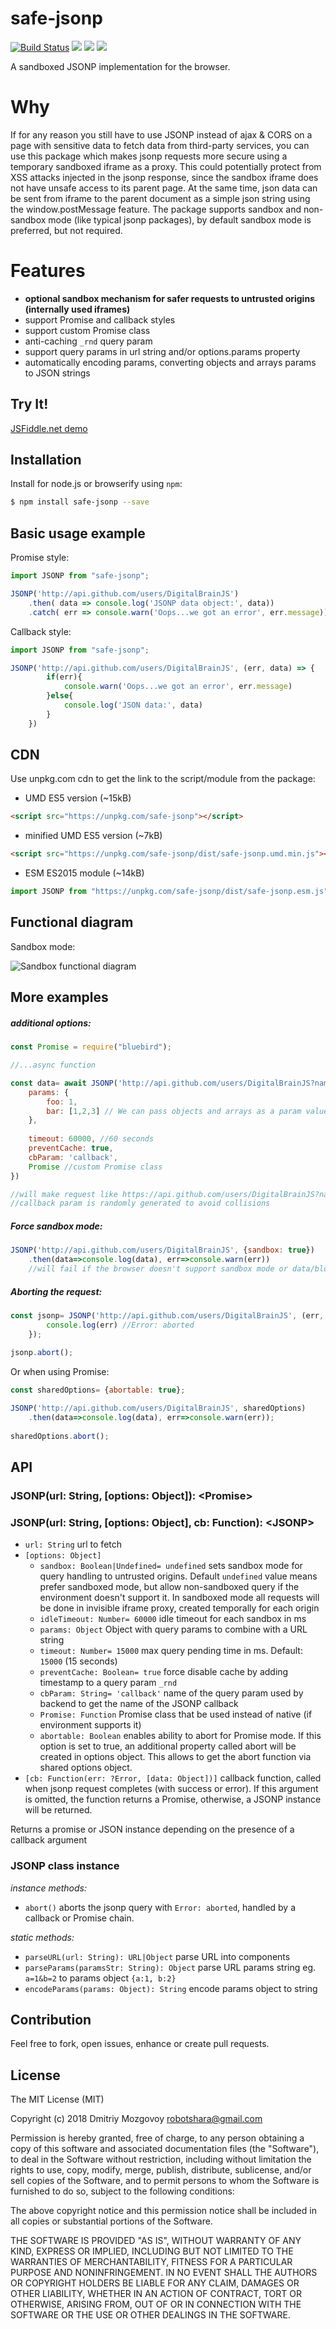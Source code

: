 # safe-jsonp 
[![Build Status](https://travis-ci.org/DigitalBrainJS/safe-jsonp.svg?branch=master)](https://travis-ci.org/DigitalBrainJS/safe-jsonp)
[![](https://badgen.net/bundlephobia/min/safe-jsonp)](https://unpkg.com/safe-jsonp@0.1.5/dist/safe-jsonp.umd.js)
[![](https://badgen.net/bundlephobia/minzip/safe-jsonp)](https://unpkg.com/safe-jsonp@0.1.5/dist/safe-jsonp.umd.js)
[![](https://badgen.net/npm/license/safe-jsonp)](https://unpkg.com/safe-jsonp@0.1.5/dist/safe-jsonp.umd.js)


A sandboxed JSONP implementation for the browser.

# Why

If for any reason you still have to use JSONP instead of ajax & CORS on a page with sensitive data to fetch data
from third-party services, you can use this package which makes jsonp requests more secure using a temporary sandboxed
iframe as a proxy. This could potentially protect from XSS attacks injected in the jsonp response,
since the sandbox iframe does not have unsafe access to its parent page. At the same time, json data can be sent
from iframe to the parent document as a simple json string using the window.postMessage feature. 
The package supports sandbox and non-sandbox mode (like typical jsonp packages), by default
sandbox mode is preferred, but not required.

# Features
- **optional sandbox mechanism for safer requests to untrusted origins (internally used iframes)**
- support Promise and callback styles
- support custom Promise class
- anti-caching `_rnd` query param
- support query params in url string and/or options.params property
- automatically encoding params, converting objects and arrays params to JSON strings  

## Try It!
[JSFiddle.net demo](https://jsfiddle.net/DigitalBrain/ugz5qn0r/)

## Installation

Install for node.js or browserify using `npm`:

``` bash
$ npm install safe-jsonp --save
```

## Basic usage example
Promise style:
```javascript
import JSONP from "safe-jsonp";

JSONP('http://api.github.com/users/DigitalBrainJS')
    .then( data => console.log('JSONP data object:', data))
    .catch( err => console.warn('Oops...we got an error', err.message))
```


Callback style:
```javascript
import JSONP from "safe-jsonp";

JSONP('http://api.github.com/users/DigitalBrainJS', (err, data) => {
        if(err){
            console.warn('Oops...we got an error', err.message)
        }else{
            console.log('JSON data:', data)
        }    
    })
```

## CDN
Use unpkg.com cdn to get the link to the script/module from the package:
- UMD ES5 version (~15kB)
```html
<script src="https://unpkg.com/safe-jsonp"></script>
```
- minified UMD ES5 version (~7kB)
```html
<script src="https://unpkg.com/safe-jsonp/dist/safe-jsonp.umd.min.js"></script>
```
- ESM ES2015 module (~14kB)
```javascript
import JSONP from "https://unpkg.com/safe-jsonp/dist/safe-jsonp.esm.js"
```
## Functional diagram
Sandbox mode: 

![Sandbox functional diagram](https://github.com/DigitalBrainJS/safe-jsonp/raw/master/public/safe-jsonp.png)

## More examples
##### additional options:
```javascript
const Promise = require("bluebird");

//...async function

const data= await JSONP('http://api.github.com/users/DigitalBrainJS?name=bla&age=23', {
    params: {
        foo: 1,
        bar: [1,2,3] // We can pass objects and arrays as a param value
    },
    
    timeout: 60000, //60 seconds
    preventCache: true,
    cbParam: 'callback',
    Promise //custom Promise class
})

//will make request like https://api.github.com/users/DigitalBrainJS?name=bla&age=23&foo=1&bar=%5B1%2C2%2C3%5D&callback=_jsonpvqz.cb0
//callback param is randomly generated to avoid collisions
```   


##### Force sandbox mode:
```javascript
JSONP('http://api.github.com/users/DigitalBrainJS', {sandbox: true})
    .then(data=>console.log(data), err=>console.warn(err))
    //will fail if the browser doesn't support sandbox mode or data/blob uri for iframe
```

##### Aborting the request:
```javascript
const jsonp= JSONP('http://api.github.com/users/DigitalBrainJS', (err, data) => {
        console.log(err) //Error: aborted  
    });
    
jsonp.abort();
```
Or when using Promise:
```javascript
const sharedOptions= {abortable: true};

JSONP('http://api.github.com/users/DigitalBrainJS', sharedOptions)
    .then(data=>console.log(data), err=>console.warn(err));
    
sharedOptions.abort();
```

## API

### JSONP(url: String, [options: Object]): \<Promise>
### JSONP(url: String, [options: Object], cb: Function): \<JSONP>

  - `url: String` url to fetch
  - `[options: Object]`
      - `sandbox: Boolean|Undefined= undefined` sets sandbox mode for query handling to untrusted origins. 
      Default `undefined` value means prefer sandboxed mode, but allow non-sandboxed query if the environment doesn't 
      support it. In sandboxed mode all requests will be done in invisible iframe proxy, created temporally for each 
      origin 
      - `idleTimeout: Number= 60000` idle timeout for each sandbox in ms
      - `params: Object` Object with query params to combine with a URL string
      - `timeout: Number= 15000` max query pending time in ms. Default: `15000` (15 seconds)
      - `preventCache: Boolean= true` force disable cache by adding timestamp to a query param `_rnd`
      - `cbParam: String= 'callback'` name of the query param used by backend to get the name of the JSONP callback
      - `Promise: Function` Promise class that be used instead of native (if environment supports it)  
      - `abortable: Boolean` enables ability to abort for Promise mode. If this option is set to true, 
      an additional property called abort will be created in options object. 
      This allows to get the abort function via shared options object.  
- `[cb: Function(err: ?Error, [data: Object])]` callback function, called when jsonp request completes
(with success or error). 
If this argument is omitted, the function returns a Promise, otherwise, a JSONP instance will be returned.

Returns a promise or JSON instance depending on the presence of a callback argument

### JSONP class instance
*instance methods:*
  - `abort()` aborts the jsonp query with `Error: aborted`, handled by a callback or Promise chain.

*static methods:*
  - `parseURL(url: String): URL|Object` parse URL into components
  - `parseParams(paramsStr: String): Object` parse URL params string eg. `a=1&b=2` to params object `{a:1, b:2}`
  - `encodeParams(params: Object): String` encode params object to string
  
## Contribution
 Feel free to fork, open issues, enhance or create pull requests. 
## License

The MIT License (MIT)

Copyright (c) 2018 Dmitriy Mozgovoy <robotshara@gmail.com>

Permission is hereby granted, free of charge, to any person obtaining a copy of this software and associated documentation files (the "Software"), to deal in the Software without restriction, including without limitation the rights to use, copy, modify, merge, publish, distribute, sublicense, and/or sell copies of the Software, and to permit persons to whom the Software is furnished to do so, subject to the following conditions:

The above copyright notice and this permission notice shall be included in all copies or substantial portions of the Software.

THE SOFTWARE IS PROVIDED "AS IS", WITHOUT WARRANTY OF ANY KIND, EXPRESS OR IMPLIED, INCLUDING BUT NOT LIMITED TO THE WARRANTIES OF MERCHANTABILITY, FITNESS FOR A PARTICULAR PURPOSE AND NONINFRINGEMENT. IN NO EVENT SHALL THE AUTHORS OR COPYRIGHT HOLDERS BE LIABLE FOR ANY CLAIM, DAMAGES OR OTHER LIABILITY, WHETHER IN AN ACTION OF CONTRACT, TORT OR OTHERWISE, ARISING FROM, OUT OF OR IN CONNECTION WITH THE SOFTWARE OR THE USE OR OTHER DEALINGS IN THE SOFTWARE.
